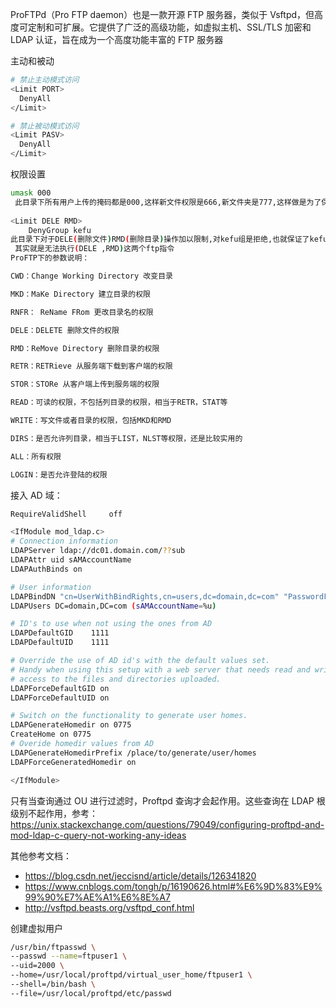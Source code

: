 ProFTPd（Pro FTP daemon）也是一款开源 FTP 服务器，类似于 Vsftpd，但高度可定制和可扩展。它提供了广泛的高级功能，如虚拟主机、SSL/TLS 加密和 LDAP 认证，旨在成为一个高度功能丰富的 FTP 服务器

主动和被动

```bash
# 禁止主动模式访问
<Limit PORT>
  DenyAll
</Limit>

# 禁止被动模式访问
<Limit PASV>
  DenyAll
</Limit>
```

权限设置

```bash
umask 000 
 此目录下所有用户上传的掩码都是000,这样新文件权限是666,新文件夹是777,这样做是为了保证member传的文件,其他人也可以删,默认掩码是022 
  
<Limit DELE RMD> 
    DenyGroup kefu 
此目录下对于DELE(删除文件)RMD(删除目录)操作加以限制,对kefu组是拒绝,也就保证了kefu组成员无法执行删除操作.如果需要对单个用户(例如member)限制就用 DenyUser member 
 其实就是无法执行(DELE ,RMD)这两个ftp指令  
ProFTP下的参数说明：

CWD：Change Working Directory 改变目录

MKD：MaKe Directory 建立目录的权限

RNFR： ReName FRom 更改目录名的权限

DELE：DELETE 删除文件的权限

RMD：ReMove Directory 删除目录的权限

RETR：RETRieve 从服务端下载到客户端的权限

STOR：STORe 从客户端上传到服务端的权限

READ：可读的权限，不包括列目录的权限，相当于RETR，STAT等

WRITE：写文件或者目录的权限，包括MKD和RMD

DIRS：是否允许列目录，相当于LIST，NLST等权限，还是比较实用的

ALL：所有权限

LOGIN：是否允许登陆的权限
```

接入 AD 域：

```bash
RequireValidShell     off

<IfModule mod_ldap.c>
# Connection information
LDAPServer ldap://dc01.domain.com/??sub
LDAPAttr uid sAMAccountName
LDAPAuthBinds on

# User information
LDAPBindDN "cn=UserWithBindRights,cn=users,dc=domain,dc=com" "PasswordForUserWithBindRights"
LDAPUsers DC=domain,DC=com (sAMAccountName=%u)

# ID's to use when not using the ones from AD
LDAPDefaultGID    1111
LDAPDefaultUID    1111

# Override the use of AD id's with the default values set.
# Handy when using this setup with a web server that needs read and write
# access to the files and directories uploaded.
LDAPForceDefaultGID on
LDAPForceDefaultUID on

# Switch on the functionality to generate user homes.
LDAPGenerateHomedir on 0775
CreateHome on 0775
# Overide homedir values from AD
LDAPGenerateHomedirPrefix /place/to/generate/user/homes
LDAPForceGeneratedHomedir on

</IfModule>

```

只有当查询通过 OU 进行过滤时，Proftpd 查询才会起作用。这些查询在 LDAP 根级别不起作用，参考：<https://unix.stackexchange.com/questions/79049/configuring-proftpd-and-mod-ldap-c-query-not-working-any-ideas>

其他参考文档：

- <https://blog.csdn.net/jeccisnd/article/details/126341820>
- <https://www.cnblogs.com/tongh/p/16190626.html#%E6%9D%83%E9%99%90%E7%AE%A1%E6%8E%A7>
- <http://vsftpd.beasts.org/vsftpd_conf.html>

创建虚拟用户

```bash
/usr/bin/ftpasswd \
--passwd --name=ftpuser1 \
--uid=2000 \
--home=/usr/local/proftpd/virtual_user_home/ftpuser1 \
--shell=/bin/bash \
--file=/usr/local/proftpd/etc/passwd
```
